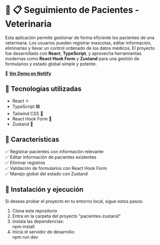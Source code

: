 # 🐾 📋 Seguimiento de Pacientes - Veterinaria

Esta aplicación permite gestionar de forma eficiente los pacientes de una veterinaria. Los usuarios pueden registrar mascotas, editar información, eliminarlas y llevar un control ordenado de los datos médicos. El proyecto fue desarrollado con **React**, **TypeScript**, y aprovecha herramientas modernas como **React Hook Form** y **Zustand** para una gestión de formularios y estado global simple y potente.

🔗 **[Ver Demo en Netlify](https://melodic-sopapillas-572b36.netlify.app/)**

## 🚀 Tecnologías utilizadas  
- React ⚛️  
- TypeScript 🟦  
- Tailwind CSS 🎨  
- React Hook Form 🧩  
- Zustand 🧠  

## 📌 Características  
✅ Registrar pacientes con información relevante  
✅ Editar información de pacientes existentes  
✅ Eliminar registros  
✅ Validación de formularios con React Hook Form  
✅ Manejo global del estado con Zustand  

## 📂 Instalación y ejecución  
Si deseas probar el proyecto en tu entorno local, sigue estos pasos:  

1. Clona este repositorio
2. Entra en la carpeta del proyecto "pacientes-zustand"
3. Instala las dependencias:  
   npm install
4. Inicia el servidor de desarrollo:  
   npm run dev
